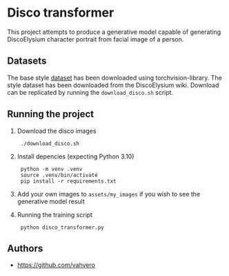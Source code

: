 # Disco transformer

This project attempts to produce a generative model capable of
generating DiscoElysium character portrait from facial image of a
person.

## Datasets

The base style [dataset](http://mmlab.ie.cuhk.edu.hk/projects/CelebA.html) has been downloaded
using torchvision-library. The style dataset has been downloaded from the DiscoElysium wiki. Download
can be replicated by running the `download_disco.sh` script.

## Running the project

1. Download the disco images

        ./download_disco.sh

2. Install depencies (expecting Python 3.10)

        python -m venv .venv
        source .venv/bin/activate
        pip install -r requirements.txt

3. Add your own images to `assets/my_images` if you wish to see the generative model result

4. Running the training script

        python disco_transformer.py

## Authors

- https://github.com/vahvero